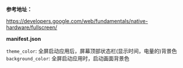 __参考地址：__

https://developers.google.com/web/fundamentals/native-hardware/fullscreen/

__manifest.json__

`theme_color`: 全屏启动应用后，屏幕顶部状态栏(显示时间，电量的)背景色
`background_color`: 全屏启动应用时，启动画面背景色
